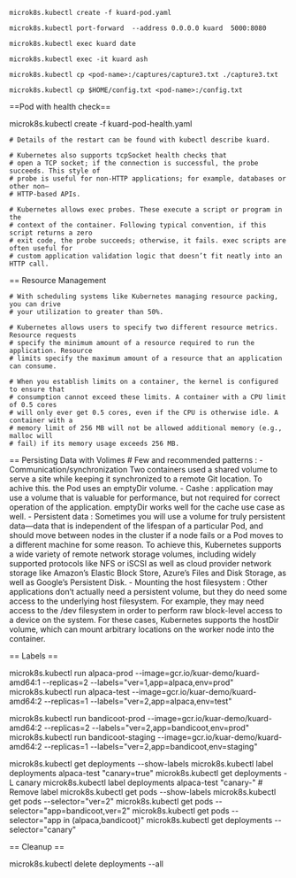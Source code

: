     microk8s.kubectl create -f kuard-pod.yaml

    microk8s.kubectl port-forward  --address 0.0.0.0 kuard  5000:8080

    microk8s.kubectl exec kuard date

    microk8s.kubectl exec -it kuard ash

    microk8s.kubectl cp <pod-name>:/captures/capture3.txt ./capture3.txt

    microk8s.kubectl cp $HOME/config.txt <pod-name>:/config.txt

==Pod with health check==

microk8s.kubectl create -f kuard-pod-health.yaml

    # Details of the restart can be found with kubectl describe kuard.

    # Kubernetes also supports tcpSocket health checks that
    # open a TCP socket; if the connection is successful, the probe succeeds. This style of
    # probe is useful for non-HTTP applications; for example, databases or other non–
    # HTTP-based APIs.

    # Kubernetes allows exec probes. These execute a script or program in the
    # context of the container. Following typical convention, if this script returns a zero
    # exit code, the probe succeeds; otherwise, it fails. exec scripts are often useful for
    # custom application validation logic that doesn’t fit neatly into an HTTP call.


== Resource Management

    # With scheduling systems like Kubernetes managing resource packing, you can drive
    # your utilization to greater than 50%.

    # Kubernetes allows users to specify two different resource metrics. Resource requests
    # specify the minimum amount of a resource required to run the application. Resource
    # limits specify the maximum amount of a resource that an application can consume.

    # When you establish limits on a container, the kernel is configured to ensure that
    # consumption cannot exceed these limits. A container with a CPU limit of 0.5 cores
    # will only ever get 0.5 cores, even if the CPU is otherwise idle. A container with a
    # memory limit of 256 MB will not be allowed additional memory (e.g., malloc will
    # fail) if its memory usage exceeds 256 MB.

 == Persisting Data with Volimes
    # Few and recommended patterns :
        - Communication/synchronization
            Two containers used a shared volume to serve a site while keeping it synchronized to a remote Git location.
            To achive this. the Pod uses an emptyDir volume.
        - Cashe :
            application may use a volume that is valuable for performance, but not required
            for correct operation of the application. 
            emptyDir works well for the cache use case as well.
        - Persistent data :
            Sometimes you will use a volume for truly persistent data—data that is independent
            of the lifespan of a particular Pod, and should move between nodes in the cluster if a
            node fails or a Pod moves to a different machine for some reason. To achieve this,
            Kubernetes supports a wide variety of remote network storage volumes, including
            widely supported protocols like NFS or iSCSI as well as cloud provider network
            storage like Amazon’s Elastic Block Store, Azure’s Files and Disk Storage, as well
            as Google’s Persistent Disk.
        - Mounting the host filesystem :
            Other applications don’t actually need a persistent volume, but they do need some
            access to the underlying host filesystem. For example, they may need access to the
            /dev filesystem in order to perform raw block-level access to a device on the system.
            For these cases, Kubernetes supports the hostDir volume, which can mount
            arbitrary locations on the worker node into the container.



== Labels ==

microk8s.kubectl run alpaca-prod --image=gcr.io/kuar-demo/kuard-amd64:1 --replicas=2 --labels="ver=1,app=alpaca,env=prod"
microk8s.kubectl run alpaca-test --image=gcr.io/kuar-demo/kuard-amd64:2 --replicas=1 --labels="ver=2,app=alpaca,env=test"

microk8s.kubectl run bandicoot-prod --image=gcr.io/kuar-demo/kuard-amd64:2 --replicas=2 --labels="ver=2,app=bandicoot,env=prod"
microk8s.kubectl run bandicoot-staging --image=gcr.io/kuar-demo/kuard-amd64:2 --replicas=1 --labels="ver=2,app=bandicoot,env=staging"

microk8s.kubectl get deployments --show-labels
microk8s.kubectl label deployments alpaca-test "canary=true"
microk8s.kubectl get deployments -L canary
microk8s.kubectl label deployments alpaca-test "canary-"  # Remove label
microk8s.kubectl get pods --show-labels
microk8s.kubectl get pods --selector="ver=2"
microk8s.kubectl get pods --selector="app=bandicoot,ver=2"
microk8s.kubectl get pods --selector="app in (alpaca,bandicoot)"
microk8s.kubectl get deployments --selector="canary"

== Cleanup ==

microk8s.kubectl delete deployments --all
